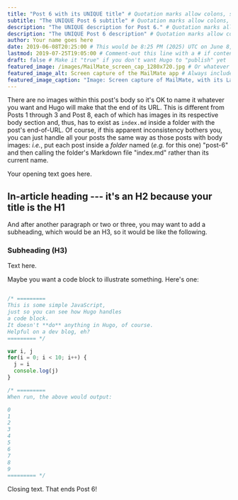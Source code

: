 ```yaml
---
title: "Post 6 with its UNIQUE title" # Quotation marks allow colons, semicolons, etc.
subtitle: "The UNIQUE Post 6 subtitle" # Quotation marks allow colons, semicolons, etc.
description: "The UNIQUE description for Post 6." # Quotation marks allow colons, semicolons, etc.
description: "The UNIQUE Post 6 description" # Quotation marks allow colons, semicolons, etc.
author: Your name goes here
date: 2019-06-08T20:25:00 # This would be 8:25 PM (2025) UTC on June 8, 2019
lastmod: 2019-07-25T19:05:00 # Comment-out this line with a # if content is unchanged
draft: false # Make it "true" if you don't want Hugo to "publish" yet
featured_image: /images/MailMate_screen_cap_1280x720.jpg # Or whatever image you want to use
featured_image_alt: Screen capture of the MailMate app # Always include an ALT tag for accessibility
featured_image_caption: "Image: Screen capture of MailMate, with its Latin-displaying “distortion mode” engaged for privacy’s sake" # Quotation marks allow colons, semicolons, etc.
---
```


There are no images within this post's body so it's OK to name it whatever you want and Hugo will make that the end of its URL. This is different from Posts 1 through 3 and Post 8, each of which has images in its respective body section and, thus, has to exist as `index.md` inside a folder with the post's end-of-URL. Of course, if this apparent inconsistency bothers you, you can just handle all your posts the same way as those posts with body images: *i.e.*, put each post inside a *folder* named (*e.g.* for this one) "post-6" and then calling the folder's Markdown file "index.md" rather than its current name.

 Your opening text goes here.

## In-article heading --- it's an H2 because your title is the H1

And after another paragraph or two or three, you may want to add a subheading, which would be an H3, so it would be like the following.

### Subheading (H3)

Text here.

Maybe you want a code block to illustrate something. Here's one:

```js

/* =========
This is some simple JavaScript, 
just so you can see how Hugo handles 
a code block.
It doesn't **do** anything in Hugo, of course.
Helpful on a dev blog, eh?
========= */

var i, j
for(i = 0; i < 10; i++) {
  j = i
  console.log(j)
}

/* ========= 
When run, the above would output:

0
1
2
3
4
5
6
7
8
9
========= */

```

Closing text. That ends Post 6!
